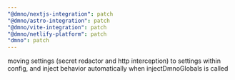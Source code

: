 ```yaml
---
"@dmno/nextjs-integration": patch
"@dmno/astro-integration": patch
"@dmno/vite-integration": patch
"@dmno/netlify-platform": patch
"dmno": patch
---
```


moving settings (secret redactor and http interception) to
settings within config, and inject behavior automatically when
injectDmnoGlobals is called

